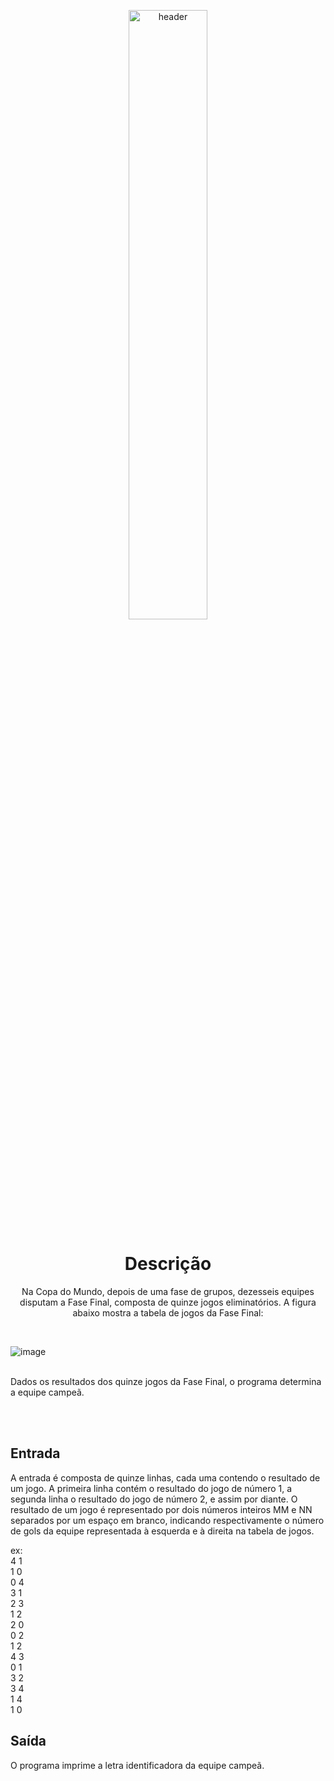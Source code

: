 <p align="center">
  <img src="https://flocosdemel.com.br/8153-large_default/futebol-ka-taca-copa-do-mundo.jpg" alt="header" width="50%" height="50%"/>
</p>


<h1 align="center">Descrição</h1>

<p align="center">
Na Copa do Mundo, depois de uma fase de grupos, dezesseis equipes disputam a Fase Final, composta de quinze jogos eliminatórios. A figura abaixo mostra a tabela de jogos da Fase Final:
</p> <br>

![image](https://user-images.githubusercontent.com/61806906/180612967-cd87a70b-70e7-4be7-bd74-ec2a1b23d48d.png)

<br>Dados os resultados dos quinze jogos da Fase Final, o programa determina a equipe campeã.

<br> <br>
## Entrada
A entrada é composta de quinze linhas, cada uma contendo o resultado de um jogo. A primeira linha contém o resultado do jogo de número 1, a segunda linha o resultado do jogo de número 2, e assim por diante. O resultado de um jogo é representado por dois números inteiros MM e NN separados por um espaço em branco, indicando respectivamente o número de gols da equipe representada à esquerda e à direita na tabela de jogos.

ex: <br>
4 1 <br>
1 0  <br>
0 4  <br>
3 1  <br>
2 3  <br>
1 2  <br>
2 0  <br>
0 2  <br>
1 2  <br>
4 3  <br>
0 1  <br>
3 2  <br>
3 4  <br>
1 4  <br>
1 0 <br>

## Saída
O programa imprime a letra identificadora da equipe campeã.

